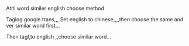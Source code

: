 Atiti word similer english choose method

Taglog  google trans,,,
Set  english to chinese,,,,then choose the same and ver similar word first...

Then tagl,to english ,,choose similar word...

